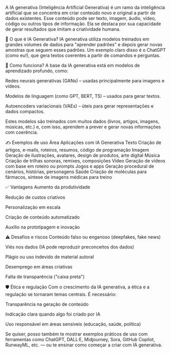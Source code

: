 A IA generativa (Inteligência Artificial Generativa) é um ramo da inteligência artificial que se concentra em criar conteúdo novo e original a partir de dados existentes. Esse conteúdo pode ser texto, imagem, áudio, vídeo, código ou outros tipos de informação. Ela se destaca por sua capacidade de gerar resultados que imitam a criatividade humana.

🧠 O que é IA Generativa?
IA generativa utiliza modelos treinados em grandes volumes de dados para "aprender padrões" e depois gerar novas amostras que seguem esses padrões. Um exemplo claro disso é o ChatGPT (como eu!), que gera textos coerentes a partir de comandos e perguntas.

🔧 Como funciona?
A base da IA generativa está em modelos de aprendizado profundo, como:

Redes neurais generativas (GANs) – usadas principalmente para imagens e vídeos.

Modelos de linguagem (como GPT, BERT, T5) – usados para gerar textos.

Autoencoders variacionais (VAEs) – úteis para gerar representações e dados compactos.

Estes modelos são treinados com muitos dados (livros, artigos, imagens, músicas, etc.) e, com isso, aprendem a prever e gerar novas informações com coerência.

✍️ Exemplos de uso
Área	Aplicações com IA Generativa
Texto	Criação de artigos, e-mails, roteiros, resumos, código de programação
Imagem	Geração de ilustrações, avatares, design de produtos, arte digital
Música	Criação de trilhas sonoras, remixes, composições
Vídeo	Geração de vídeos com base em roteiro ou prompts
Jogos e apps	Geração procedural de cenários, histórias, personagens
Saúde	Criação de moléculas para fármacos, síntese de imagens médicas para treino

✅ Vantagens
Aumento da produtividade

Redução de custos criativos

Personalização em escala

Criação de conteúdo automatizado

Auxílio na prototipagem e inovação

⚠️ Desafios e riscos
Conteúdo falso ou enganoso (deepfakes, fake news)

Viés nos dados (IA pode reproduzir preconceitos dos dados)

Plágio ou uso indevido de material autoral

Desemprego em áreas criativas

Falta de transparência ("caixa preta")

🛡️ Ética e regulação
Com o crescimento da IA generativa, a ética e a regulação se tornaram temas centrais. É necessário:

Transparência na geração de conteúdo

Indicação clara quando algo foi criado por IA

Uso responsável em áreas sensíveis (educação, saúde, política)

Se quiser, posso também te mostrar exemplos práticos de uso com ferramentas como ChatGPT, DALL·E, Midjourney, Sora, GitHub Copilot, RunwayML, etc. — ou te ensinar como começar a criar com IA generativa.
